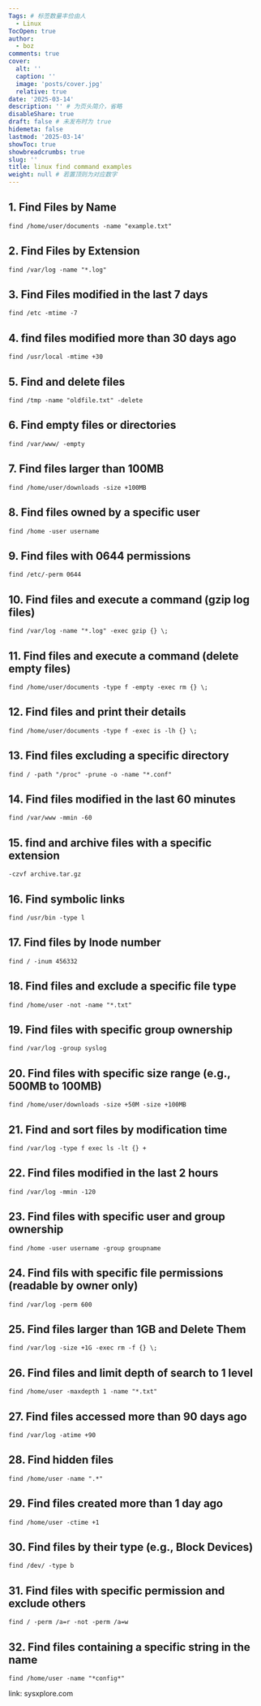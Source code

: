```yaml
---
Tags: # 标签数量丰俭由人
  - Linux
TocOpen: true
author:
  - boz
comments: true
cover:
  alt: ''
  caption: ''
  image: 'posts/cover.jpg'
  relative: true
date: '2025-03-14'
description: '' # 为页头简介，省略
disableShare: true
draft: false # 未发布时为 true
hidemeta: false
lastmod: '2025-03-14'
showToc: true
showbreadcrumbs: true
slug: ''
title: linux find command examples
weight: null # 若置顶则为对应数字
---
```



## 1. Find Files by Name
```Linux
find /home/user/documents -name "example.txt"
```
## 2. Find Files by Extension
```Linux
find /var/log -name "*.log"
```
## 3. Find Files modified in the last 7 days
```Linux
find /etc -mtime -7
```
## 4. find files modified more than 30 days ago
```Linux
find /usr/local -mtime +30
```
## 5. Find and delete files
```Linux
find /tmp -name "oldfile.txt" -delete
```
## 6. Find empty files or directories
```Linux
find /var/www/ -empty
```
## 7. Find files larger than 100MB
```Linux
find /home/user/downloads -size +100MB
```
## 8. Find files owned by a specific user
```Linux
find /home -user username
```
## 9. Find files with 0644 permissions
```Linux
find /etc/-perm 0644
```
## 10. Find files and execute a command (gzip log files)
```Linux
find /var/log -name "*.log" -exec gzip {} \;
```
## 11. Find files and execute a command (delete empty files)
```Linux
find /home/user/documents -type f -empty -exec rm {} \;
```
## 12. Find files and print their details
```Linux
find /home/user/documents -type f -exec is -lh {} \;
```
## 13. Find files excluding a specific directory
```Linux
find / -path "/proc" -prune -o -name "*.conf"
```
## 14. Find files modified in the last 60 minutes
```Linux
find /var/www -mmin -60
```
## 15. find and archive files with a specific extension
```Linux
-czvf archive.tar.gz
```
## 16. Find symbolic links
```Linux
find /usr/bin -type l
```
## 17. Find files by lnode number
```Linux
find / -inum 456332
```
## 18. Find files and exclude a specific file type
```Linux
find /home/user -not -name "*.txt"
```
## 19. Find files with specific group ownership
```Linux
find /var/log -group syslog
```
## 20. Find files with specific size range (e.g., 500MB to 100MB)
```Linux
find /home/user/downloads -size +50M -size +100MB
```
## 21. Find and sort files by modification time
```Linux
find /var/log -type f exec ls -lt {} +
```
## 22. Find files modified in the last 2 hours
```Linux
find /var/log -mmin -120
```
## 23. Find files with specific user and group ownership
```Linux
find /home -user username -group groupname
```
## 24. Find fils with specific file permissions (readable by owner only)
```Linux
find /var/log -perm 600
```
## 25. Find files larger than 1GB and Delete Them
```Linux
find /var/log -size +1G -exec rm -f {} \;
```
## 26. Find files and limit depth of search to 1 level
```Linux
find /home/user -maxdepth 1 -name "*.txt"
```
## 27. Find files accessed more than 90 days ago
```Linux
find /var/log -atime +90
```
## 28. Find hidden files
```Linux
find /home/user -name ".*"
```
## 29. Find files created more than 1 day ago
```Linux
find /home/user -ctime +1
```
## 30. Find files by their type (e.g., Block Devices)
```Linux
find /dev/ -type b
```
## 31. Find files with specific permission and exclude others
```Linux
find / -perm /a=r -not -perm /a=w
```
## 32. Find files containing a specific string in the name
```Linux
find /home/user -name "*config*"
```

link: sysxplore.com